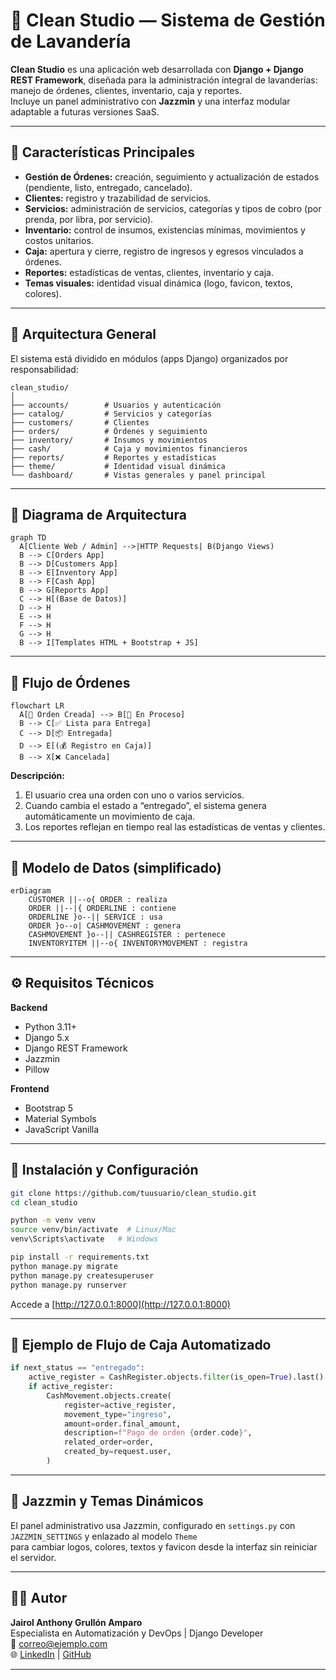 # 🧺 Clean Studio — Sistema de Gestión de Lavandería

**Clean Studio** es una aplicación web desarrollada con **Django + Django REST Framework**, diseñada para la administración integral de lavanderías: manejo de órdenes, clientes, inventario, caja y reportes.  
Incluye un panel administrativo con **Jazzmin** y una interfaz modular adaptable a futuras versiones SaaS.

---

## 🚀 Características Principales

- **Gestión de Órdenes:** creación, seguimiento y actualización de estados (pendiente, listo, entregado, cancelado).  
- **Clientes:** registro y trazabilidad de servicios.  
- **Servicios:** administración de servicios, categorías y tipos de cobro (por prenda, por libra, por servicio).  
- **Inventario:** control de insumos, existencias mínimas, movimientos y costos unitarios.  
- **Caja:** apertura y cierre, registro de ingresos y egresos vinculados a órdenes.  
- **Reportes:** estadísticas de ventas, clientes, inventario y caja.  
- **Temas visuales:** identidad visual dinámica (logo, favicon, textos, colores).  

---

## 🧩 Arquitectura General

El sistema está dividido en módulos (apps Django) organizados por responsabilidad:

```
clean_studio/
│
├── accounts/        # Usuarios y autenticación
├── catalog/         # Servicios y categorías
├── customers/       # Clientes
├── orders/          # Órdenes y seguimiento
├── inventory/       # Insumos y movimientos
├── cash/            # Caja y movimientos financieros
├── reports/         # Reportes y estadísticas
├── theme/           # Identidad visual dinámica
└── dashboard/       # Vistas generales y panel principal
```

---

## 🧭 Diagrama de Arquitectura

```mermaid
graph TD
  A[Cliente Web / Admin] -->|HTTP Requests| B(Django Views)
  B --> C[Orders App]
  B --> D[Customers App]
  B --> E[Inventory App]
  B --> F[Cash App]
  B --> G[Reports App]
  C --> H[(Base de Datos)]
  D --> H
  E --> H
  F --> H
  G --> H
  B --> I[Templates HTML + Bootstrap + JS]
```

---

## 🔁 Flujo de Órdenes

```mermaid
flowchart LR
  A[🧾 Orden Creada] --> B[🔧 En Proceso]
  B --> C[✅ Lista para Entrega]
  C --> D[📦 Entregada]
  D --> E[(💰 Registro en Caja)]
  B --> X[❌ Cancelada]
```

**Descripción:**
1. El usuario crea una orden con uno o varios servicios.  
2. Cuando cambia el estado a “entregado”, el sistema genera automáticamente un movimiento de caja.  
3. Los reportes reflejan en tiempo real las estadísticas de ventas y clientes.  

---

## 🧮 Modelo de Datos (simplificado)

```mermaid
erDiagram
    CUSTOMER ||--o{ ORDER : realiza
    ORDER ||--|{ ORDERLINE : contiene
    ORDERLINE }o--|| SERVICE : usa
    ORDER }o--o| CASHMOVEMENT : genera
    CASHMOVEMENT }o--|| CASHREGISTER : pertenece
    INVENTORYITEM ||--o{ INVENTORYMOVEMENT : registra
```

---

## ⚙️ Requisitos Técnicos

**Backend**
- Python 3.11+  
- Django 5.x  
- Django REST Framework  
- Jazzmin  
- Pillow  

**Frontend**
- Bootstrap 5  
- Material Symbols  
- JavaScript Vanilla

---

## 🧱 Instalación y Configuración

```bash
git clone https://github.com/tuusuario/clean_studio.git
cd clean_studio

python -m venv venv
source venv/bin/activate  # Linux/Mac
venv\Scripts\activate   # Windows

pip install -r requirements.txt
python manage.py migrate
python manage.py createsuperuser
python manage.py runserver
```

Accede a [http://127.0.0.1:8000](http://127.0.0.1:8000)

---

## 🧾 Ejemplo de Flujo de Caja Automatizado

```python
if next_status == "entregado":
    active_register = CashRegister.objects.filter(is_open=True).last()
    if active_register:
        CashMovement.objects.create(
            register=active_register,
            movement_type="ingreso",
            amount=order.final_amount,
            description=f"Pago de orden {order.code}",
            related_order=order,
            created_by=request.user,
        )
```

---

## 🎨 Jazzmin y Temas Dinámicos

El panel administrativo usa Jazzmin, configurado en `settings.py` con `JAZZMIN_SETTINGS` y enlazado al modelo `Theme`  
para cambiar logos, colores, textos y favicon desde la interfaz sin reiniciar el servidor.

---

## 🧑‍💻 Autor

**Jairol Anthony Grullón Amparo**  
Especialista en Automatización y DevOps | Django Developer  
📧 correo@ejemplo.com  
🌐 [LinkedIn](https://linkedin.com) | [GitHub](https://github.com)

---
